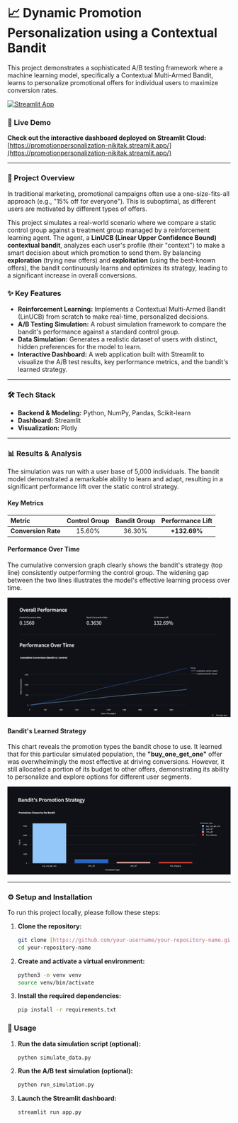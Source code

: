 # 📈 Dynamic Promotion Personalization using a Contextual Bandit

This project demonstrates a sophisticated A/B testing framework where a machine learning model, specifically a Contextual Multi-Armed Bandit, learns to personalize promotional offers for individual users to maximize conversion rates.

[![Streamlit App](https://static.streamlit.io/badges/streamlit_badge_black_white.svg)](https://promotionpersonalization-nikitak.streamlit.app/)

### 🚀 Live Demo

**Check out the interactive dashboard deployed on Streamlit Cloud:**
[https://promotionpersonalization-nikitak.streamlit.app/](https://promotionpersonalization-nikitak.streamlit.app/)

---

### 🎯 Project Overview

In traditional marketing, promotional campaigns often use a one-size-fits-all approach (e.g., "15% off for everyone"). This is suboptimal, as different users are motivated by different types of offers.

This project simulates a real-world scenario where we compare a static control group against a treatment group managed by a reinforcement learning agent. The agent, a **LinUCB (Linear Upper Confidence Bound) contextual bandit**, analyzes each user's profile (their "context") to make a smart decision about which promotion to send them. By balancing **exploration** (trying new offers) and **exploitation** (using the best-known offers), the bandit continuously learns and optimizes its strategy, leading to a significant increase in overall conversions.

### ✨ Key Features

* **Reinforcement Learning:** Implements a Contextual Multi-Armed Bandit (LinUCB) from scratch to make real-time, personalized decisions.
* **A/B Testing Simulation:** A robust simulation framework to compare the bandit's performance against a standard control group.
* **Data Simulation:** Generates a realistic dataset of users with distinct, hidden preferences for the model to learn.
* **Interactive Dashboard:** A web application built with Streamlit to visualize the A/B test results, key performance metrics, and the bandit's learned strategy.

---

###  🛠️ Tech Stack

* **Backend & Modeling:** Python, NumPy, Pandas, Scikit-learn
* **Dashboard:** Streamlit
* **Visualization:** Plotly

---

### 📊 Results & Analysis

The simulation was run with a user base of 5,000 individuals. The bandit model demonstrated a remarkable ability to learn and adapt, resulting in a significant performance lift over the static control strategy.

#### **Key Metrics**

| Metric          | Control Group | Bandit Group | Performance Lift |
| :-------------- | :-----------: | :----------: | :--------------: |
| **Conversion Rate** | 15.60%        | 36.30%       | **+132.69%** |

#### **Performance Over Time**

The cumulative conversion graph clearly shows the bandit's strategy (top line) consistently outperforming the control group. The widening gap between the two lines illustrates the model's effective learning process over time.

![Overall Performance Chart](https://github.com/nikitakumari2/promotion_personalization/blob/main/Overall%20Performance.png)

#### **Bandit's Learned Strategy**

This chart reveals the promotion types the bandit chose to use. It learned that for this particular simulated population, the **"buy_one_get_one"** offer was overwhelmingly the most effective at driving conversions. However, it still allocated a portion of its budget to other offers, demonstrating its ability to personalize and explore options for different user segments.

![Bandit Strategy Chart](https://github.com/nikitakumari2/promotion_personalization/blob/main/Bandit's%20Promotion%20Stratergy.png)

---

### ⚙️ Setup and Installation

To run this project locally, please follow these steps:

1.  **Clone the repository:**
    ```bash
    git clone [https://github.com/your-username/your-repository-name.git](https://github.com/your-username/your-repository-name.git)
    cd your-repository-name
    ```

2.  **Create and activate a virtual environment:**
    ```bash
    python3 -m venv venv
    source venv/bin/activate
    ```

3.  **Install the required dependencies:**
    ```bash
    pip install -r requirements.txt
    ```

### 🚀 Usage

1.  **Run the data simulation script (optional):**
    ```bash
    python simulate_data.py
    ```

2.  **Run the A/B test simulation (optional):**
    ```bash
    python run_simulation.py
    ```

3.  **Launch the Streamlit dashboard:**
    ```bash
    streamlit run app.py
    ```
